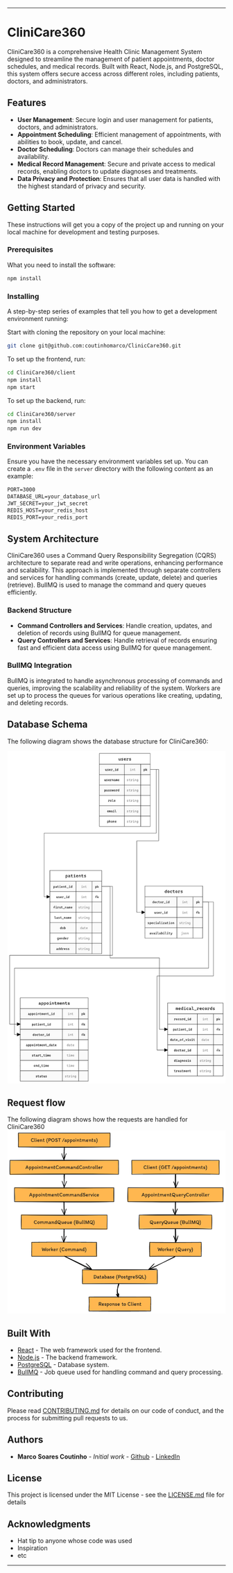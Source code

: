 
---

# CliniCare360

CliniCare360 is a comprehensive Health Clinic Management System designed to streamline the management of patient appointments, doctor schedules, and medical records. Built with React, Node.js, and PostgreSQL, this system offers secure access across different roles, including patients, doctors, and administrators.

## Features

- **User Management**: Secure login and user management for patients, doctors, and administrators.
- **Appointment Scheduling**: Efficient management of appointments, with abilities to book, update, and cancel.
- **Doctor Scheduling**: Doctors can manage their schedules and availability.
- **Medical Record Management**: Secure and private access to medical records, enabling doctors to update diagnoses and treatments.
- **Data Privacy and Protection**: Ensures that all user data is handled with the highest standard of privacy and security.

## Getting Started

These instructions will get you a copy of the project up and running on your local machine for development and testing purposes.

### Prerequisites

What you need to install the software:

```bash
npm install
```

### Installing

A step-by-step series of examples that tell you how to get a development environment running:

Start with cloning the repository on your local machine:

```bash
git clone git@github.com:coutinhomarco/ClinicCare360.git
```

To set up the frontend, run:

```bash
cd CliniCare360/client
npm install
npm start
```

To set up the backend, run:

```bash
cd CliniCare360/server
npm install
npm run dev
```

### Environment Variables

Ensure you have the necessary environment variables set up. You can create a `.env` file in the `server` directory with the following content as an example:

```env
PORT=3000
DATABASE_URL=your_database_url
JWT_SECRET=your_jwt_secret
REDIS_HOST=your_redis_host
REDIS_PORT=your_redis_port
```

## System Architecture

CliniCare360 uses a Command Query Responsibility Segregation (CQRS) architecture to separate read and write operations, enhancing performance and scalability. This approach is implemented through separate controllers and services for handling commands (create, update, delete) and queries (retrieve). BullMQ is used to manage the command and query queues efficiently.

### Backend Structure

- **Command Controllers and Services**: Handle creation, updates, and deletion of records using BullMQ for queue management.
- **Query Controllers and Services**: Handle retrieval of records ensuring fast and efficient data access using BullMQ for queue management.

### BullMQ Integration

BullMQ is integrated to handle asynchronous processing of commands and queries, improving the scalability and reliability of the system. Workers are set up to process the queues for various operations like creating, updating, and deleting records.

## Database Schema

The following diagram shows the database structure for CliniCare360:

![Database Schema](docs/database.png)

## Request flow

The following diagram shows how the requests are handled for CliniCare360
![Request Flow](docs/flow.png)


## Built With

- [React](https://reactjs.org/) - The web framework used for the frontend.
- [Node.js](https://nodejs.org/) - The backend framework.
- [PostgreSQL](https://www.postgresql.org/) - Database system.
- [BullMQ](https://docs.bullmq.io/) - Job queue used for handling command and query processing.

## Contributing

Please read [CONTRIBUTING.md](https://github.com/coutinhomarco/ClinicCare360/CONTRIBUTING.md) for details on our code of conduct, and the process for submitting pull requests to us.

## Authors

- **Marco Soares Coutinho** - *Initial work* - [Github](https://github.com/coutinhomarco) - [LinkedIn](https://www.linkedin.com/in/coutinhomarco/)

## License

This project is licensed under the MIT License - see the [LICENSE.md](LICENSE.md) file for details

## Acknowledgments

- Hat tip to anyone whose code was used
- Inspiration
- etc

---